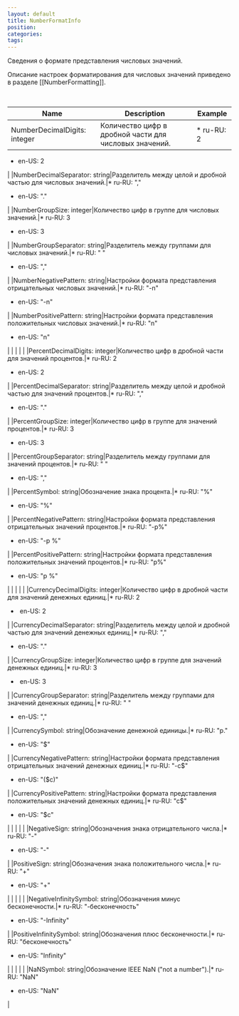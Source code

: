 ```yaml
---
layout: default
title: NumberFormatInfo
position: 
categories: 
tags: 
---
```


Сведения о формате представления числовых значений.

Описание настроек форматирования для числовых значений приведено в разделе [[NumberFormatting]].

   

|Name|Description|Example|
|----|-----------|-------|
|NumberDecimalDigits: integer|Количество цифр в дробной части для числовых значений.|* ru-RU: 2
* en-US: 2

|
|NumberDecimalSeparator: string|Разделитель между целой и дробной частью для числовых значений.|* ru-RU: ","
* en-US: "."

|
|NumberGroupSize: integer|Количество цифр в группе для числовых значений.|* ru-RU: 3
* en-US: 3

|
|NumberGroupSeparator: string|Разделитель между группами для числовых значений.|* ru-RU: " "
* en-US: ","

|
|NumberNegativePattern: string|Настройки формата представления отрицательных числовых значений.|* ru-RU: "-n"
* en-US: "-n"

|
|NumberPositivePattern: string|Настройки формата представления положительных числовых значений.|* ru-RU: "n"
* en-US: "n"

|
| | | |
|PercentDecimalDigits: integer|Количество цифр в дробной части для значений процентов.|* ru-RU: 2
* en-US: 2

|
|PercentDecimalSeparator: string|Разделитель между целой и дробной частью для значений процентов.|* ru-RU: ","
* en-US: "."

|
|PercentGroupSize: integer|Количество цифр в группе для значений процентов.|* ru-RU: 3
* en-US: 3

|
|PercentGroupSeparator: string|Разделитель между группами для значений процентов.|* ru-RU: " "
* en-US: ","

|
|PercentSymbol: string|Обозначение знака процента.|* ru-RU: "%"
* en-US: "%"

|
|PercentNegativePattern: string|Настройки формата представления отрицательных значений процентов.|* ru-RU: "-p%"
* en-US: "-p %"

|
|PercentPositivePattern: string|Настройки формата представления положительных значений процентов.|* ru-RU: "p%"
* en-US: "p %"

|
| | | |
|CurrencyDecimalDigits: integer|Количество цифр в дробной части для значений денежных единиц.|* ru-RU: 2
*  en-US: 2

|
|CurrencyDecimalSeparator: string|Разделитель между целой и дробной частью для значений денежных единиц.|* ru-RU: ","
* en-US: "."

|
|CurrencyGroupSize: integer|Количество цифр в группе для значений денежных единиц.|* ru-RU: 3
*  en-US: 3

|
|CurrencyGroupSeparator: string|Разделитель между группами для значений денежных единиц.|* ru-RU: " "
* en-US: ","

|
|CurrencySymbol: string|Обозначение денежной единицы.|* ru-RU: "р."
* en-US: "$"

|
|CurrencyNegativePattern: string|Настройки формата представления отрицательных значений денежных единиц.|* ru-RU: "-c$"
* en-US: "($c)"

|
|CurrencyPositivePattern: string|Настройки формата представления положительных значений денежных единиц.|* ru-RU: "c$"
* en-US: "$c"

|
| | | |
|NegativeSign: string|Обозначения знака отрицательного числа.|* ru-RU: "-"
* en-US: "-"

|
|PositiveSign: string|Обозначения знака положительного числа.|* ru-RU: "+"
* en-US: "+"

|
| | | |
|NegativeInfinitySymbol: string|Обозначения минус бесконечности.|* ru-RU: "-бесконечность"
* en-US: "-Infinity"

|
|PositiveInfinitySymbol: string|Обозначения плюс бесконечности.|* ru-RU: "бесконечность"
* en-US: "Infinity"

|
| | | |
|NaNSymbol: string|Обозначение IEEE NaN ("not a number").|* ru-RU: "NaN"
* en-US: "NaN"

|

 

 

